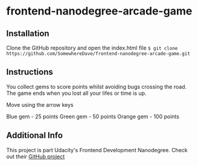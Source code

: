 # frontend-nanodegree-arcade-game

## Installation
Clone the GitHub repository and open the index.html file
`$ git clone https://github.com/SomewhereDave/frontend-nanodegree-arcade-game.git`

## Instructions
You collect gems to score points whilst avoiding bugs crossing the road.
The game ends when you lost all your lifes or time is up.

Move using the arrow keys

Blue gem - 25 points
Green gem - 50 points
Orange gem - 100 points

## Additional Info
This project is part Udacity's Frontend Development Nanodegree. Check out their [GitHub project](https://github.com/udacity/frontend-nanodegree-arcade-game)